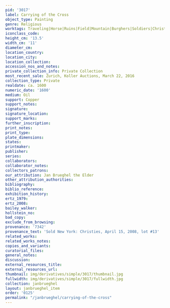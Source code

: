 ```yaml
---
pid: '3017'
label: Carrying of the Cross
object_type: Painting
genre: Religious
worktags: Traveling|Horse|Ruins|Field|Mountain|Burghers|Soldiers|Christ|New Testament
iconclass_code:
height_cm: '13.5'
width_cm: '11'
diameter_cm:
location_country:
location_city:
location_collection:
accession_nos_and_notes:
private_collection_info: Private Collection
most_recent_sale: Zurich, Koller Auctions, March 22, 2016
collection_type: Private
realdate: ca. 1600
numeric_date: '1600'
medium: Oil
support: Copper
support_notes:
signature:
signature_location:
support_marks:
further_inscription:
print_notes:
print_type:
plate_dimensions:
states:
printmaker:
publisher:
series:
collaborators:
collaborator_notes:
collectors_patrons:
our_attribution: Jan Brueghel the Elder
other_attribution_authorities:
bibliography:
biblio_reference:
exhibition_history:
ertz_1979:
ertz_2008:
bailey_walker:
hollstein_no:
bad_copy:
exclude_from_browsing:
provenance: '7342'
provenance_text: 'Sold New York: Christies, April 15, 2008, lot #13'
related_works:
related_works_notes:
copies_and_variants:
curatorial_files:
general_notes:
discussion:
external_resources_title:
external_resources_url:
thumbnail: img/derivatives/simple/3017/thumbnail.jpg
fullwidth: img/derivatives/simple/3017/fullwidth.jpg
collection: janbrueghel
layout: janbrueghel_item
order: '0125'
permalink: "/janbrueghel/carrying-of-the-cross"
---
```

